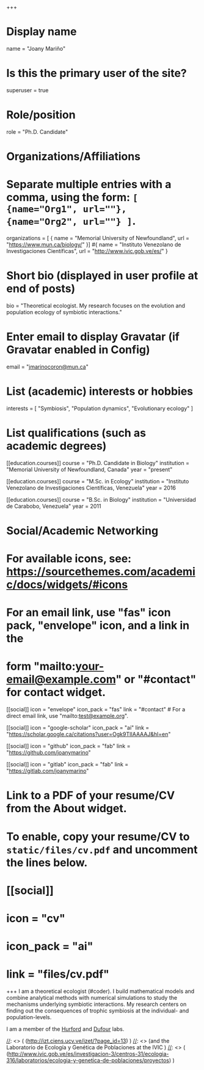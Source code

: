 +++
# Display name
name = "Joany Mariño"

# Is this the primary user of the site?
superuser = true

# Role/position
role = "Ph.D. Candidate"

# Organizations/Affiliations
#   Separate multiple entries with a comma, using the form: `[ {name="Org1", url=""}, {name="Org2", url=""} ]`.
organizations = [ { name = "Memorial University of Newfoundland", url = "https://www.mun.ca/biology/" }]
#{ name = "Instituto Venezolano de Investigaciones Científicas", url = "http://www.ivic.gob.ve/es/" }

# Short bio (displayed in user profile at end of posts)
bio = "Theoretical ecologist. My research focuses on the evolution and population ecology of symbiotic interactions."

# Enter email to display Gravatar (if Gravatar enabled in Config)
email = "jmarinocoron@mun.ca"

# List (academic) interests or hobbies
interests = [
  "Symbiosis",
  "Population dynamics",
  "Evolutionary ecology"
]

# List qualifications (such as academic degrees)
[[education.courses]]
  course = "Ph.D. Candidate in Biology"
  institution = "Memorial University of Newfoundland, Canada"
  year = "present"

[[education.courses]]
  course = "M.Sc. in Ecology"
  institution = "Instituto Venezolano de Investigaciones Científicas, Venezuela"
  year = 2016

[[education.courses]]
  course = "B.Sc. in Biology"
  institution = "Universidad de Carabobo, Venezuela"
  year = 2011

# Social/Academic Networking
# For available icons, see: https://sourcethemes.com/academic/docs/widgets/#icons
#   For an email link, use "fas" icon pack, "envelope" icon, and a link in the
#   form "mailto:your-email@example.com" or "#contact" for contact widget.

[[social]]
  icon = "envelope"
  icon_pack = "fas"
  link = "#contact"  # For a direct email link, use "mailto:test@example.org".

[[social]]
  icon = "google-scholar"
  icon_pack = "ai"
  link = "https://scholar.google.ca/citations?user=Ogk9TIIAAAAJ&hl=en"

[[social]]
  icon = "github"
  icon_pack = "fab"
  link = "https://github.com/joanymarino"
  
[[social]]
  icon = "gitlab"
  icon_pack = "fab"
  link = "https://gitlab.com/joanymarino"

# Link to a PDF of your resume/CV from the About widget.
# To enable, copy your resume/CV to `static/files/cv.pdf` and uncomment the lines below.
# [[social]]
#   icon = "cv"
#   icon_pack = "ai"
#   link = "files/cv.pdf"

+++
I am a theoretical ecologist (\#coder). I build mathematical models and combine analytical methods with numerical simulations to study the mechanisms underlying symbiotic interactions. My research centers on finding out the consequences of trophic symbiosis at the individual- and population-levels. 

I am a member of the [Hurford](https://amyhurford.weebly.com/) and [Dufour](https://www.faculty.mun.ca/sdufour/index.php) labs.

[//]: <> (I also collaborate with the Centro de Ecología y Evolución at the UCV )
[//]: <> ( (http://izt.ciens.ucv.ve/izet/?page_id=13) )
[//]: <> (and the Laboratorio de Ecología y Genética de Poblaciones at the IVIC )
[//]: <> ( (http://www.ivic.gob.ve/es/investigacion-3/centros-31/ecologia-316/laboratorios/ecologia-y-genetica-de-poblaciones/proyectos) )
